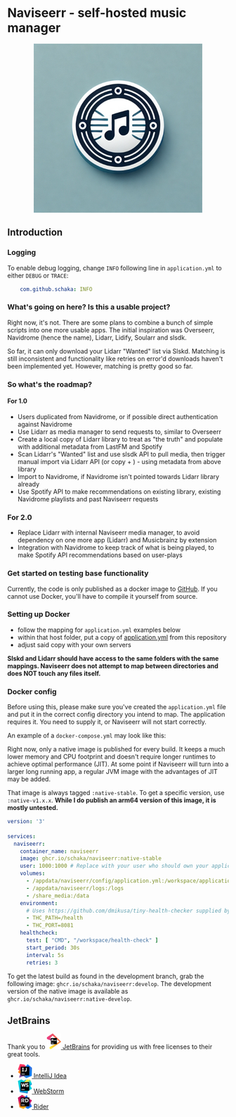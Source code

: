 # Naviseerr - self-hosted music manager

<p align="center">
    <img src="logos/naviseerr_icon.png" width=384>
</p>

## Introduction

### Logging

To enable debug logging, change `INFO` following line in `application.yml` to either `DEBUG` or `TRACE`:

```yml
    com.github.schaka: INFO
```

### What's going on here? Is this a usable project?

Right now, it's not. There are some plans to combine a bunch of simple scripts into one more usable apps.
The initial inspiration was Overseerr, Navidrome (hence the name), Lidarr, Lidify, Soularr and slsdk.

So far, it can only download your Lidarr "Wanted" list via Slskd. Matching is still inconsistent and functionality like retries on error'd downloads haven't been implemented yet.
However, matching is pretty good so far.

### So what's the roadmap?

#### For 1.0
- Users duplicated from Navidrome, or if possible direct authentication against Navidrome
- Use Lidarr as media manager to send requests to, similar to Overseerr
- Create a local copy of Lidarr library to treat as "the truth" and populate with additional metadata from LastFM and Spotify
- Scan Lidarr's "Wanted" list and use slsdk API to pull media, then trigger manual import via Lidarr API (or copy + ) - using metadata from above library
- Import to Navidrome, if Navidrome isn't pointed towards Lidarr library already
- Use Spotify API to make recommendations on existing library, existing Navidrome playlists and past Naviseerr requests

### For 2.0
- Replace Lidarr with internal Naviseerr media manager, to avoid dependency on one more app (Lidarr) and Musicbrainz by extension
- Integration with Navidrome to keep track of what is being played, to make Spotify API recommendations based on user-plays

### Get started on testing base functionality

Currently, the code is only published as a docker image to [GitHub](https://github.com/Schaka/naviseerr/pkgs/container/naviseerr).
If you cannot use Docker, you'll have to compile it yourself from source.

### Setting up Docker

- follow the mapping for `application.yml` examples below
- within that host folder, put a copy of [application.yml](https://github.com/Schaka/naviseerr/blob/develop/src/main/resources/application-template.yml) from this repository
- adjust said copy with your own servers

**Slskd and Lidarr should have access to the same folders with the same mappings. Naviseerr does not attempt to map between directories and does NOT touch any files itself.**

### Docker config

Before using this, please make sure you've created the `application.yml` file and put it in the correct config directory you intend to map.
The application requires it. You need to supply it, or Naviseerr will not start correctly.


An example of a `docker-compose.yml` may look like this:

Right now, only a native image is published for every build. It keeps a much lower memory and CPU footprint and doesn't require longer runtimes to achieve optimal performance (JIT).
At some point if Naviseerr will turn into a larger long running app, a regular JVM image with the advantages of JIT may be added.

That image is always tagged `:native-stable`. To get a specific version, use `:native-v1.x.x`.
**While I do publish an arm64 version of this image, it is mostly untested.**

```yml
version: '3'

services:
  naviseerr:
    container_name: naviseerr
    image: ghcr.io/schaka/naviseerr:native-stable
    user: 1000:1000 # Replace with your user who should own your application.yml file
    volumes:
      - /appdata/naviseerr/config/application.yml:/workspace/application.yml
      - /appdata/naviseerr/logs:/logs
      - /share_media:/data
    environment:
      # Uses https://github.com/dmikusa/tiny-health-checker supplied by paketo buildpacks
      - THC_PATH=/health
      - THC_PORT=8081
    healthcheck:
      test: [ "CMD", "/workspace/health-check" ]
      start_period: 30s
      interval: 5s
      retries: 3
```

To get the latest build as found in the development branch, grab the following image: `ghcr.io/schaka/naviseerr:develop`.
The development version of the native image is available as `ghcr.io/schaka/naviseerr:native-develop`.


## JetBrains
Thank you to [<img src="logos/jetbrains.svg" alt="JetBrains" width="32"> JetBrains](http://www.jetbrains.com/) for providing us with free licenses to their great tools.

* [<img src="logos/idea.svg" alt="Idea" width="32"> IntelliJ Idea](https://www.jetbrains.com/idea/)
* [<img src="logos/webstorm.svg" alt="WebStorm" width="32"> WebStorm](http://www.jetbrains.com/webstorm/)
* [<img src="logos/rider.svg" alt="Rider" width="32"> Rider](http://www.jetbrains.com/rider/)
